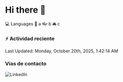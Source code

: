 # Hi there 👋

:computer: Languages
:pencil: a
:eyeglasses: b
:oncoming_automobile: c

### :zap: Actividad reciente
<!--RECENT_ACTIVITY:start-->
<!--RECENT_ACTIVITY:end-->
<!--RECENT_ACTIVITY:last_update-->
Last Updated: Monday, October 20th, 2025, 1:42:14 AM
<!--RECENT_ACTIVITY:last_update_end-->

### Vías de contacto

![LinkedIn](https://www.linkedin.com/in/irving-hernández-226846205/)
